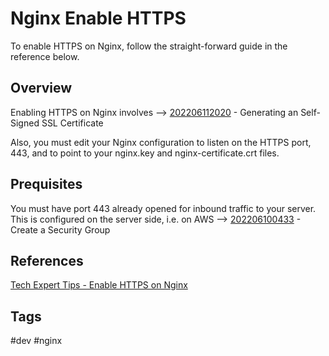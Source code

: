 # Nginx Enable HTTPS

To enable HTTPS on Nginx, follow the straight-forward guide in the reference below.  

## Overview
Enabling HTTPS on Nginx involves --> [202206112020](../202206112020) - Generating an Self-Signed SSL Certificate

Also, you must edit your Nginx configuration to listen on the HTTPS port, 443, and to point to your nginx.key and nginx-certificate.crt files.  

## Prequisites
You must have port 443 already opened for inbound traffic to your server. This is configured on the server side, i.e. on AWS --> [202206100433](../202206100433) - Create a Security Group

## References
[Tech Expert Tips - Enable HTTPS on Nginx](https://techexpert.tips/nginx/enable-https-nginx/)

## Tags
#dev #nginx
